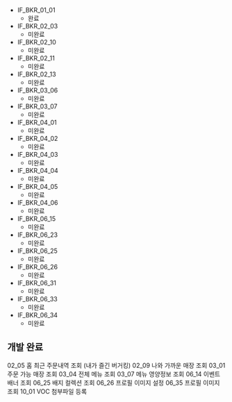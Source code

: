 - IF_BKR_01_01
	- 완료
- IF_BKR_02_03
	- 미완료
- IF_BKR_02_10
	- 미완료
- IF_BKR_02_11
	- 미완료
- IF_BKR_02_13
	- 미완료
- IF_BKR_03_06
	- 미완료
- IF_BKR_03_07
	- 미완료
- IF_BKR_04_01
	- 미완료
- IF_BKR_04_02
	- 미완료
- IF_BKR_04_03
	- 미완료
- IF_BKR_04_04
	- 미완료
- IF_BKR_04_05
	- 미완료
- IF_BKR_04_06
	- 미완료
- IF_BKR_06_15
	- 미완료
- IF_BKR_06_23
	- 미완료
- IF_BKR_06_25
	- 미완료
- IF_BKR_06_26
	- 미완료
- IF_BKR_06_31
	- 미완료
- IF_BKR_06_33
	- 미완료
- IF_BKR_06_34
	- 미완료


## 개발 완료
02_05 홈 최근 주문내역 조회 (내가 즐긴 버거킹)
02_09 나와 가까운 매장 조회
03_01 주문 가능 매장 조회
03_04 전체 메뉴 조회
03_07 메뉴 영양정보 조회
06_14 이벤트 배너 조회
06_25 배지 컬렉션 조회
06_26 프로필 이미지 설정
06_35 프로필 이미지 조회
10_01 VOC 첨부파일 등록
